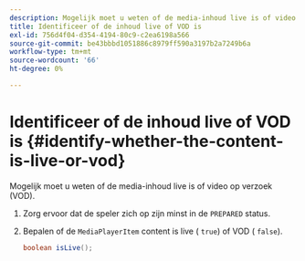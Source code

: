 ```yaml
---
description: Mogelijk moet u weten of de media-inhoud live is of video op verzoek (VOD).
title: Identificeer of de inhoud live of VOD is
exl-id: 756d4f04-d354-4194-80c9-c2ea6198a566
source-git-commit: be43bbbd1051886c8979ff590a3197b2a7249b6a
workflow-type: tm+mt
source-wordcount: '66'
ht-degree: 0%

---
```


# Identificeer of de inhoud live of VOD is {#identify-whether-the-content-is-live-or-vod}

Mogelijk moet u weten of de media-inhoud live is of video op verzoek (VOD).

1. Zorg ervoor dat de speler zich op zijn minst in de `PREPARED` status.
1. Bepalen of de `MediaPlayerItem` content is live ( `true`) of VOD ( `false`).

   ```java
   boolean isLive();
   ```

